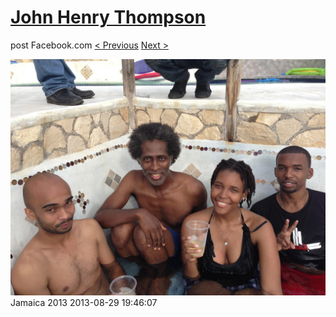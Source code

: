 # [John Henry Thompson](../README.md)
post Facebook.com
[< Previous](2013-08-29-31.md) [Next >](2013-08-29-33.md)

[![](../media/2013-08-29/Jamaica-2043.jpg)](../README.md)
Jamaica 2013
2013-08-29 19:46:07